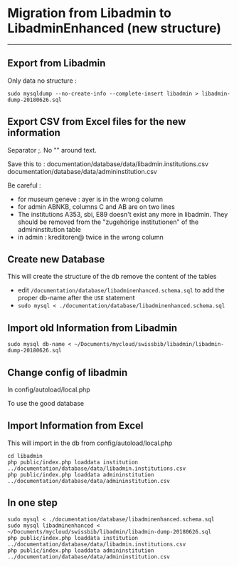 # Migration from Libadmin to LibadminEnhanced (new structure)
-------------------------------------------------------------

## Export from Libadmin

Only data no structure :

```
sudo mysqldump --no-create-info --complete-insert libadmin > libadmin-dump-20180626.sql
```


## Export CSV from Excel files for the new information

Separator ;. No "" around text.

Save this to :
documentation/database/data/libadmin.institutions.csv
documentation/database/data/admininstitution.csv

Be careful : 
- for museum geneve : ayer is in the wrong column
- for admin ABNKB, columns C and AB are on two lines
- The institutions A353, sbi, E89 doesn't exist any more in libadmin. They should be removed from the "zugehörige institutionen" of the admininstitution table
- in admin : kreditoren@ twice in the wrong column

## Create new Database

This will create the structure of the db remove the content of the tables


* edit `/documentation/database/libadminenhanced.schema.sql` to add the proper db-name after the `USE` statement
* `sudo mysql < ./documentation/database/libadminenhanced.schema.sql`


## Import old Information from Libadmin

```
sudo mysql db-name < ~/Documents/mycloud/swissbib/libadmin/libadmin-dump-20180626.sql
```


## Change config of libadmin 

In config/autoload/local.php

To use the good database

## Import Information from Excel

This will import in the db from config/autoload/local.php

```
cd libadmin
php public/index.php loaddata institution ../documentation/database/data/libadmin.institutions.csv
php public/index.php loaddata admininstitution ../documentation/database/data/admininstitution.csv
```

## In one step 
```
sudo mysql < ./documentation/database/libadminenhanced.schema.sql
sudo mysql libadminenhanced < ~/Documents/mycloud/swissbib/libadmin/libadmin-dump-20180626.sql
php public/index.php loaddata institution ../documentation/database/data/libadmin.institutions.csv
php public/index.php loaddata admininstitution ../documentation/database/data/admininstitution.csv
```



